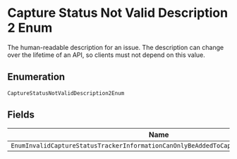 
# Capture Status Not Valid Description 2 Enum

The human-readable description for an issue. The description can change over the lifetime of an API, so clients must not depend on this value.

## Enumeration

`CaptureStatusNotValidDescription2Enum`

## Fields

| Name |
|  --- |
| `EnumInvalidCaptureStatusTrackerInformationCanOnlyBeAddedToCapturesInCOMPLETEDState` |

